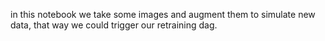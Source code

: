 in this notebook we take some images and augment them to simulate new data, that way we could trigger our retraining dag.